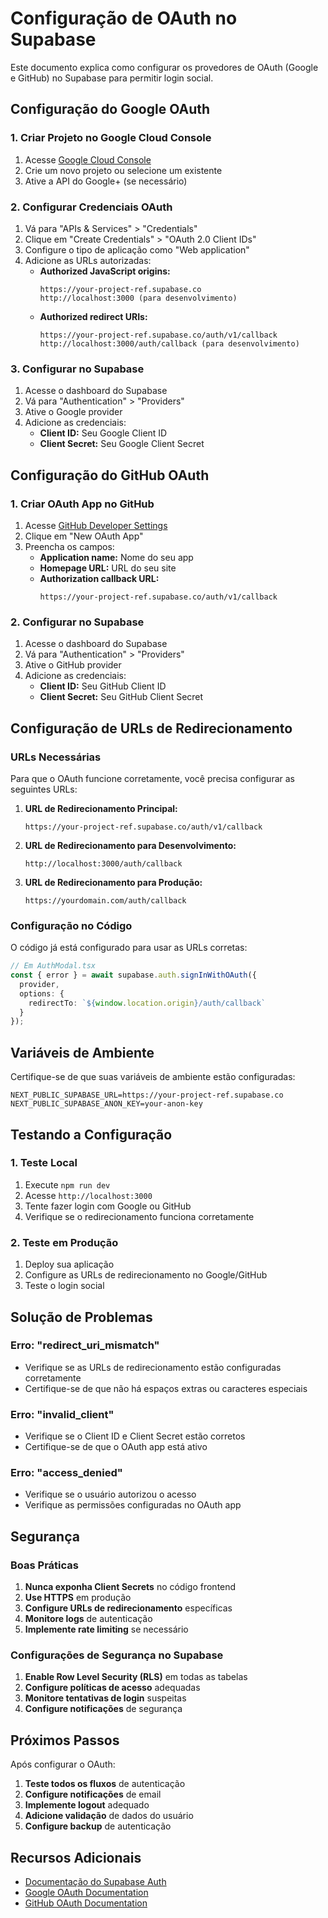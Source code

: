 # Configuração de OAuth no Supabase

Este documento explica como configurar os provedores de OAuth (Google e GitHub) no Supabase para permitir login social.

## Configuração do Google OAuth

### 1. Criar Projeto no Google Cloud Console

1. Acesse [Google Cloud Console](https://console.cloud.google.com/)
2. Crie um novo projeto ou selecione um existente
3. Ative a API do Google+ (se necessário)

### 2. Configurar Credenciais OAuth

1. Vá para "APIs & Services" > "Credentials"
2. Clique em "Create Credentials" > "OAuth 2.0 Client IDs"
3. Configure o tipo de aplicação como "Web application"
4. Adicione as URLs autorizadas:
   - **Authorized JavaScript origins:**
     ```
     https://your-project-ref.supabase.co
     http://localhost:3000 (para desenvolvimento)
     ```
   - **Authorized redirect URIs:**
     ```
     https://your-project-ref.supabase.co/auth/v1/callback
     http://localhost:3000/auth/callback (para desenvolvimento)
     ```

### 3. Configurar no Supabase

1. Acesse o dashboard do Supabase
2. Vá para "Authentication" > "Providers"
3. Ative o Google provider
4. Adicione as credenciais:
   - **Client ID:** Seu Google Client ID
   - **Client Secret:** Seu Google Client Secret

## Configuração do GitHub OAuth

### 1. Criar OAuth App no GitHub

1. Acesse [GitHub Developer Settings](https://github.com/settings/developers)
2. Clique em "New OAuth App"
3. Preencha os campos:
   - **Application name:** Nome do seu app
   - **Homepage URL:** URL do seu site
   - **Authorization callback URL:** 
     ```
     https://your-project-ref.supabase.co/auth/v1/callback
     ```

### 2. Configurar no Supabase

1. Acesse o dashboard do Supabase
2. Vá para "Authentication" > "Providers"
3. Ative o GitHub provider
4. Adicione as credenciais:
   - **Client ID:** Seu GitHub Client ID
   - **Client Secret:** Seu GitHub Client Secret

## Configuração de URLs de Redirecionamento

### URLs Necessárias

Para que o OAuth funcione corretamente, você precisa configurar as seguintes URLs:

1. **URL de Redirecionamento Principal:**
   ```
   https://your-project-ref.supabase.co/auth/v1/callback
   ```

2. **URL de Redirecionamento para Desenvolvimento:**
   ```
   http://localhost:3000/auth/callback
   ```

3. **URL de Redirecionamento para Produção:**
   ```
   https://yourdomain.com/auth/callback
   ```

### Configuração no Código

O código já está configurado para usar as URLs corretas:

```typescript
// Em AuthModal.tsx
const { error } = await supabase.auth.signInWithOAuth({
  provider,
  options: {
    redirectTo: `${window.location.origin}/auth/callback`
  }
});
```

## Variáveis de Ambiente

Certifique-se de que suas variáveis de ambiente estão configuradas:

```env
NEXT_PUBLIC_SUPABASE_URL=https://your-project-ref.supabase.co
NEXT_PUBLIC_SUPABASE_ANON_KEY=your-anon-key
```

## Testando a Configuração

### 1. Teste Local

1. Execute `npm run dev`
2. Acesse `http://localhost:3000`
3. Tente fazer login com Google ou GitHub
4. Verifique se o redirecionamento funciona corretamente

### 2. Teste em Produção

1. Deploy sua aplicação
2. Configure as URLs de redirecionamento no Google/GitHub
3. Teste o login social

## Solução de Problemas

### Erro: "redirect_uri_mismatch"

- Verifique se as URLs de redirecionamento estão configuradas corretamente
- Certifique-se de que não há espaços extras ou caracteres especiais

### Erro: "invalid_client"

- Verifique se o Client ID e Client Secret estão corretos
- Certifique-se de que o OAuth app está ativo

### Erro: "access_denied"

- Verifique se o usuário autorizou o acesso
- Verifique as permissões configuradas no OAuth app

## Segurança

### Boas Práticas

1. **Nunca exponha Client Secrets** no código frontend
2. **Use HTTPS** em produção
3. **Configure URLs de redirecionamento** específicas
4. **Monitore logs** de autenticação
5. **Implemente rate limiting** se necessário

### Configurações de Segurança no Supabase

1. **Enable Row Level Security (RLS)** em todas as tabelas
2. **Configure políticas de acesso** adequadas
3. **Monitore tentativas de login** suspeitas
4. **Configure notificações** de segurança

## Próximos Passos

Após configurar o OAuth:

1. **Teste todos os fluxos** de autenticação
2. **Configure notificações** de email
3. **Implemente logout** adequado
4. **Adicione validação** de dados do usuário
5. **Configure backup** de autenticação

## Recursos Adicionais

- [Documentação do Supabase Auth](https://supabase.com/docs/guides/auth)
- [Google OAuth Documentation](https://developers.google.com/identity/protocols/oauth2)
- [GitHub OAuth Documentation](https://docs.github.com/en/developers/apps/building-oauth-apps) 